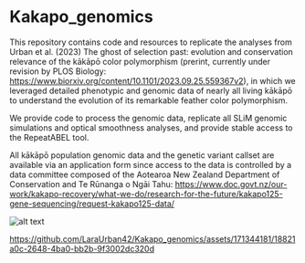 # Kakapo_genomics

This repository contains code and resources to replicate the analyses from Urban et al. (2023) The ghost of selection past: evolution and conservation relevance of the kākāpō color polymorphism (prerint, currently under revision by PLOS Biology: https://www.biorxiv.org/content/10.1101/2023.09.25.559367v2), in which we leveraged detailed phenotypic and genomic data of nearly all living kākāpō to understand the evolution of its remarkable feather color polymorphism. 

We provide code to process the genomic data, replicate all SLiM genomic simulations and optical smoothness analyses, and provide stable access to the RepeatABEL tool. 

All kākāpō population genomic data and the genetic variant callset are available via an application form since access to the data is controlled by a data committee composed of the Aotearoa New Zealand Department of Conservation and Te Rūnanga o Ngāi Tahu: https://www.doc.govt.nz/our-work/kakapo-recovery/what-we-do/research-for-the-future/kakapo125-gene-sequencing/request-kakapo125-data/

![alt text]([https://github.com/LaraUrban42/Kakapo_genomics/assets/171344181/18821a0c-2648-4ba0-bb2b-9f3002dc320d])


https://github.com/LaraUrban42/Kakapo_genomics/assets/171344181/18821a0c-2648-4ba0-bb2b-9f3002dc320d
